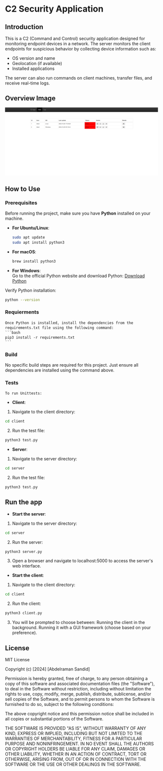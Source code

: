 # C2 Security Application

## Introduction
This is a C2 (Command and Control) security application designed for monitoring endpoint devices in a network. The server monitors the client endpoints for suspicious behavior by collecting device information such as:
- OS version and name
- Geolocation (if available)
- Installed applications

The server can also run commands on client machines, transfer files, and receive real-time logs.


## Overview Image
![C2 App Overview](images/c2_app.png)

## How to Use

### Prerequisites
Before running the project, make sure you have **Python** installed on your machine. 

- **For Ubuntu/Linux**:
    ```bash
    sudo apt update
    sudo apt install python3
    ```

- **For macOS**:
    ```bash
    brew install python3
    ```

- **For Windows**:  
  Go to the official Python website and download Python: [Download Python](https://www.python.org/downloads/)

Verify Python installation:
```bash
python --version
```

### Requierments
    Once Python is installed, install the dependencies from the requirements.txt file using the following command:
    ```bash
    pip3 install -r requirements.txt
    ```

### Build
No specific build steps are required for this project. Just ensure all dependencies are installed using the command above.


### Tests
    To run Unittests:
- **Client**:
1. Navigate to the client directory:
```bash
cd client
```
2. Run the test file:
```bash
python3 test.py
```

- **Server**:
1. Navigate to the server directory:
```bash
cd server
```
2. Run the test file:
```bash
python3 test.py
```

## Run the app

- **Start the server**:

1. Navigate to the server directory:
```bash
cd server
```
2. Run the server:
```bash
python3 server.py
```
3. Open a browser and navigate to localhost:5000 to access the server's web interface.

- **Start the client**:

1. Navigate to the client directory:
```bash
cd client
```
2. Run the client:
```bash
python3 client.py
```
3. You will be prompted to choose between:
Running the client in the background.
Running it with a GUI framework (choose based on your preference).


## License

MIT License

Copyright (c) [2024] [Abdelraman Sandid]

Permission is hereby granted, free of charge, to any person obtaining a copy
of this software and associated documentation files (the "Software"), to deal
in the Software without restriction, including without limitation the rights
to use, copy, modify, merge, publish, distribute, sublicense, and/or sell
copies of the Software, and to permit persons to whom the Software is
furnished to do so, subject to the following conditions:

The above copyright notice and this permission notice shall be included in all
copies or substantial portions of the Software.

THE SOFTWARE IS PROVIDED "AS IS", WITHOUT WARRANTY OF ANY KIND, EXPRESS OR
IMPLIED, INCLUDING BUT NOT LIMITED TO THE WARRANTIES OF MERCHANTABILITY,
FITNESS FOR A PARTICULAR PURPOSE AND NONINFRINGEMENT. IN NO EVENT SHALL THE
AUTHORS OR COPYRIGHT HOLDERS BE LIABLE FOR ANY CLAIM, DAMAGES OR OTHER
LIABILITY, WHETHER IN AN ACTION OF CONTRACT, TORT OR OTHERWISE, ARISING FROM,
OUT OF OR IN CONNECTION WITH THE SOFTWARE OR THE USE OR OTHER DEALINGS IN THE
SOFTWARE.
